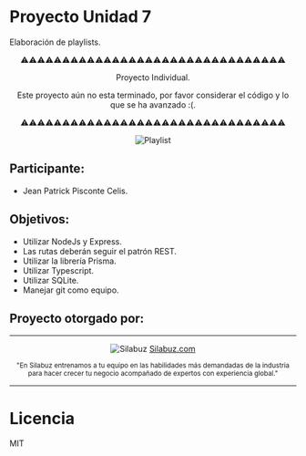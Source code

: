 # Proyecto Unidad 7
Elaboración de playlists.

<div align="center">
⚠⚠⚠⚠⚠⚠⚠⚠⚠⚠⚠⚠⚠⚠⚠⚠⚠⚠⚠⚠⚠⚠⚠⚠⚠⚠⚠⚠⚠⚠⚠⚠
 
Proyecto Individual.
 
Este proyecto aún no esta terminado, por favor considerar el código y lo que se ha avanzado :(.
 
⚠⚠⚠⚠⚠⚠⚠⚠⚠⚠⚠⚠⚠⚠⚠⚠⚠⚠⚠⚠⚠⚠⚠⚠⚠⚠⚠⚠⚠⚠⚠⚠
 
  </div>
 <div align="center">
 
![Playlist](https://playlistpush.com/blog/content/images/2020/03/Screen-Shot-2019-04-05-at-2.06.17-PM-1.png)

</div>

## Participante:
* Jean Patrick Pisconte Celis.

## Objetivos:

* Utilizar NodeJs y Express.
* Las rutas deberán seguir el patrón REST.
* Utilizar la librería Prisma.
* Utilizar Typescript.
* Utilizar SQLite.
* Manejar git como equipo.

## Proyecto otorgado por:
<hr />
 <div align="center">

![Silabuz](https://uploads-ssl.webflow.com/6320941e9612f79b0e2f61b1/63209670562cf7eb6f31131a_silabuz-logo-rebrand-standar.png)
[Silabuz.com](https://www.silabuz.com)
  
<sup>"En Silabuz entrenamos a tu equipo en las habilidades más demandadas de la industria para hacer crecer tu negocio acompañado de expertos con experiencia global."</sup>
 </div>
<hr />

# Licencia
MIT
